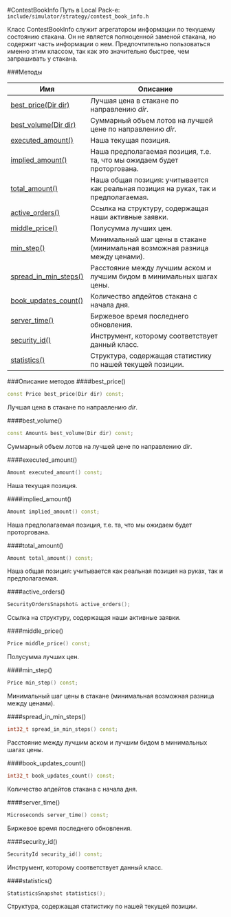 #ContestBookInfo
Путь в Local Pack-е: `include/simulator/strategy/contest_book_info.h`

Класс ContestBookInfo служит агрегатором информации по текущему состоянию стакана.
Он не является полноценной заменой стакана, но содержит часть информации о нем.
Предпочтительно пользоваться именно этим классом, так как это значительно быстрее,
чем запрашивать у стакана.

###Методы

|Имя| Описание|
|------------------|--------------------|
|[best_price(Dir dir)](#best_price)|Лучшая цена в стакане по направлению *dir*.|
|[best_volume(Dir dir)](#best_volume)|Суммарный объем лотов на лучшей цене по направлению *dir*.|
|[executed_amount()](#executed_amount)|Наша текущая позиция.|
|[implied_amount()](#implied_amount)|Наша предполагаемая позиция, т.е. та, что мы ожидаем будет проторгована.|
|[total_amount()](#total_amount)|Наша общая позиция: учитывается как реальная позиция на руках, так и предполагаемая.|
|[active_orders()](#active_orders)|Ссылка на структуру, содержащая наши активные заявки.|
|[middle_price()](#middle_price)|Полусумма лучших цен.|
|[min_step()](#min_step)|Минимальный шаг цены в стакане (минимальная возможная разница между ценами).|
|[spread_in_min_steps()](#spread_in_min_steps)|Расстояние между лучшим аском и лучшим бидом в минимальных шагах цены.|
|[book_updates_count()](#book_updates_count)|Количество апдейтов стакана с начала дня.|
|[server_time()](#server_time)|Биржевое время последнего обновления.|
|[security_id()](#security_id)|Инструмент, которому соответствует данный класс.|
|[statistics()](#statistics)|Структура, содержащая статистику по нашей текущей позиции.|

###Описание методов
<a name="best_price"></a>
####best_price()
```c++
const Price best_price(Dir dir) const;
```
Лучшая цена в стакане по направлению *dir*.

<a name="best_volume"></a>
####best_volume()
```c++
const Amount& best_volume(Dir dir) const;
```
Суммарный объем лотов на лучшей цене по направлению *dir*.

<a name="executed_amount"></a>
####executed_amount()
```c++
Amount executed_amount() const;
```
Наша текущая позиция.

<a name="implied_amount"></a>
####implied_amount()
```c++
Amount implied_amount() const;
```
Наша предполагаемая позиция, т.е. та, что мы ожидаем будет проторгована.

<a name="total_amount"></a>
####total_amount()
```c++
Amount total_amount() const;
```
Наша общая позиция: учитывается как реальная позиция на руках, так и предполагаемая.

<a name="active_orders"></a>
####active_orders()
```c++
SecurityOrdersSnapshot& active_orders();
```
Ссылка на структуру, содержащая наши активные заявки.

<a name="middle_price"></a>
####middle_price()
```c++
Price middle_price() const;
```
Полусумма лучших цен.

<a name="min_step"></a>
####min_step()
```c++
Price min_step() const;
```
Минимальный шаг цены в стакане (минимальная возможная разница между ценами).

<a name="spread_in_min_steps"></a>
####spread_in_min_steps()
```c++
int32_t spread_in_min_steps() const;
```
Расстояние между лучшим аском и лучшим бидом в минимальных шагах цены.

<a name="book_updates_count"></a>
####book_updates_count()
```c++
int32_t book_updates_count() const;
```
Количество апдейтов стакана с начала дня.

<a name="server_time"></a>
####server_time()
```c++
Microseconds server_time() const;
```
Биржевое время последнего обновления.

<a name="security_id"></a>
####security_id()
```c++
SecurityId security_id() const;
```
Инструмент, которому соответствует данный класс.

<a name="statistics"></a>
####statistics()
```c++
StatisticsSnapshot statistics();
```
Структура, содержащая статистику по нашей текущей позиции.


